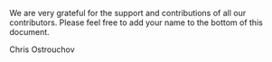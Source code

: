 We are very grateful for the support and contributions of all our contributors. Please feel free to add your name to the bottom of this document.

Chris Ostrouchov
